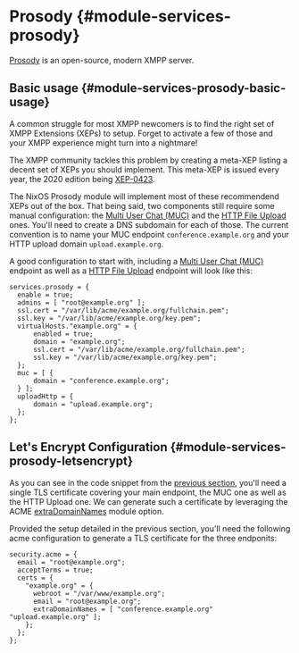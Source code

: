 # Prosody {#module-services-prosody}

[Prosody](https://prosody.im/) is an open-source, modern XMPP server.

## Basic usage {#module-services-prosody-basic-usage}

A common struggle for most XMPP newcomers is to find the right set
of XMPP Extensions (XEPs) to setup. Forget to activate a few of
those and your XMPP experience might turn into a nightmare!

The XMPP community tackles this problem by creating a meta-XEP
listing a decent set of XEPs you should implement. This meta-XEP
is issued every year, the 2020 edition being
[XEP-0423](https://xmpp.org/extensions/xep-0423.html).

The NixOS Prosody module will implement most of these recommendend XEPs out of
the box. That being said, two components still require some
manual configuration: the
[Multi User Chat (MUC)](https://xmpp.org/extensions/xep-0045.html)
and the [HTTP File Upload](https://xmpp.org/extensions/xep-0363.html) ones.
You'll need to create a DNS subdomain for each of those. The current convention is to name your
MUC endpoint `conference.example.org` and your HTTP upload domain `upload.example.org`.

A good configuration to start with, including a
[Multi User Chat (MUC)](https://xmpp.org/extensions/xep-0045.html)
endpoint as well as a [HTTP File Upload](https://xmpp.org/extensions/xep-0363.html)
endpoint will look like this:
```
services.prosody = {
  enable = true;
  admins = [ "root@example.org" ];
  ssl.cert = "/var/lib/acme/example.org/fullchain.pem";
  ssl.key = "/var/lib/acme/example.org/key.pem";
  virtualHosts."example.org" = {
      enabled = true;
      domain = "example.org";
      ssl.cert = "/var/lib/acme/example.org/fullchain.pem";
      ssl.key = "/var/lib/acme/example.org/key.pem";
  };
  muc = [ {
      domain = "conference.example.org";
  } ];
  uploadHttp = {
      domain = "upload.example.org";
  };
};
```

## Let's Encrypt Configuration {#module-services-prosody-letsencrypt}

As you can see in the code snippet from the
[previous section](#module-services-prosody-basic-usage),
you'll need a single TLS certificate covering your main endpoint,
the MUC one as well as the HTTP Upload one. We can generate such a
certificate by leveraging the ACME
[extraDomainNames](#opt-security.acme.certs._name_.extraDomainNames) module option.

Provided the setup detailed in the previous section, you'll need the following acme configuration to generate
a TLS certificate for the three endponits:
```
security.acme = {
  email = "root@example.org";
  acceptTerms = true;
  certs = {
    "example.org" = {
      webroot = "/var/www/example.org";
      email = "root@example.org";
      extraDomainNames = [ "conference.example.org" "upload.example.org" ];
    };
  };
};
```

